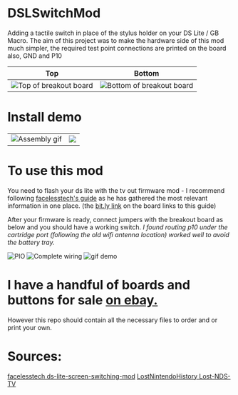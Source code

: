 # DSLSwitchMod
Adding a tactile switch in place of the stylus holder on your DS Lite / GB Macro.
The aim of this project was to make the hardware side of this mod much simpler, the required test point connections are printed on the board also, GND and P10

|Top|Bottom|
|---|---|
|![Top of breakout board](https://imgur.com/Ak9LxLe.jpg)|![Bottom of breakout board](https://imgur.com/YgcooIT.jpg)|

# Install demo
| | |
|---|---|
|![Assembly gif](https://imgur.com/RpcDlKr.gif)|![](https://imgur.com/6bjuRan.jpg)|

# To use this mod
You need to flash your ds lite with the tv out firmware mod - I recommend following [facelesstech's guide](https://bit.ly/3Nf0MW5) as he has gathered the most relevant information in one place. (the [bit.ly link](https://bit.ly/3Nf0MW5) on the board links to this guide)

After your firmware is ready, connect jumpers with the breakout board as below and you should have a working switch. *I found routing p10 under the cartridge port (following the old wifi antenna location) worked well to avoid the battery tray.*

![PIO](https://imgur.com/JZXk5wk.jpg)
![Complete wiring](https://imgur.com/U5ZYRJe.jpg)
![gif demo](https://imgur.com/dAHcwFU.gif)

# I have a handful of boards and buttons for sale [on ebay.](https://www.ebay.co.uk/itm/134129032933)
However this repo should contain all the necessary files to order and or print your own.

# Sources:
[facelesstech ds-lite-screen-switching-mod](https://facelesstech.wordpress.com/2021/06/20/ds-lite-screen-switching-mod/)
[LostNintendoHistory Lost-NDS-TV](https://github.com/LostNintendoHistory/Lost-NDS-TV/tree/main/fwpatch)

